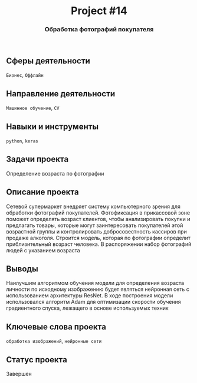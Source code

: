 <h1 align="center">  
  Project #14 
</h1> 

<h3 align="center"> Обработка фотографий покупателя </h3>
<br>

## Сферы деятельности
`Бизнес`, `Оффлайн`

## Направление деятельности
`Машинное обучение`, `CV`

## Навыки и инструменты
`python`, `keras`

## Задачи проекта
Определение возраста по фотографии

## Описание проекта
Сетевой супермаркет внедряет систему компьютерного зрения для обработки фотографий покупателей. Фотофиксация в прикассовой зоне поможет определять возраст клиентов, чтобы анализировать покупки и предлагать товары, которые могут заинтересовать покупателей этой возрастной группы и контролировать добросовестность кассиров при продаже алкоголя. Строится модель, которая по фотографии определит приблизительный возраст человека. В распоряжении набор фотографий людей с указанием возраста

## Выводы
Наилучшим алгоритмом обучения модели для определения возраста личности по исходному изображению будет являться нейронная сеть с использованием архитектуры ResNet. В ходе построения модели использовался алгоритм Adam для оптимизации скорости обучения градиентного спуска, лежащего в основе используемых техник

## Ключевые слова проекта
`обработка изображений`, `нейронные сети`

## Статус проекта
Завершен
